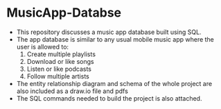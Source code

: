 # MusicApp-Databse
- This repository discusses a music app database built using SQL.
- The app database is similar to any usual mobile music app where the user is allowed to:
  1. Create multiple playlists
  2. Download or like songs
  3. Listen or like podcasts
  4. Follow multiple artists
- The entity relationship diagram and schema of the whole project are also included as a draw.io file and pdfs
- The SQL commands needed to build the project is also attached.
